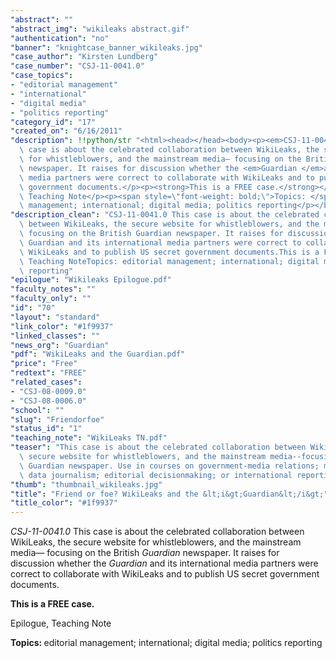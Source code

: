 ```yaml
---
"abstract": ""
"abstract_img": "wikileaks abstract.gif"
"authentication": "no"
"banner": "knightcase_banner_wikileaks.jpg"
"case_author": "Kirsten Lundberg"
"case_number": "CSJ-11-0041.0"
"case_topics":
- "editorial management"
- "international"
- "digital media"
- "politics reporting"
"category_id": "17"
"created_on": "6/16/2011"
"description": !!python/str "<html><head></head><body><p><em>CSJ-11-0041.0</em> This\
  \ case is about the celebrated collaboration between WikiLeaks, the secure website\
  \ for whistleblowers, and the mainstream media— focusing on the British <em>Guardian</em>\
  \ newspaper. It raises for discussion whether the <em>Guardian </em>and its international\
  \ media partners were correct to collaborate with WikiLeaks and to publish US secret\
  \ government documents.</p><p><strong>This is a FREE case.</strong></p><p>Epilogue,\
  \ Teaching Note</p><p><span style=\"font-weight: bold;\">Topics: </span>editorial\
  \ management; international; digital media; politics reporting</p></body></html>"
"description_clean": "CSJ-11-0041.0 This case is about the celebrated collaboration\
  \ between WikiLeaks, the secure website for whistleblowers, and the mainstream media—\
  \ focusing on the British Guardian newspaper. It raises for discussion whether the\
  \ Guardian and its international media partners were correct to collaborate with\
  \ WikiLeaks and to publish US secret government documents.This is a FREE case.Epilogue,\
  \ Teaching NoteTopics: editorial management; international; digital media; politics\
  \ reporting"
"epilogue": "Wikileaks Epilogue.pdf"
"faculty_notes": ""
"faculty_only": ""
"id": "70"
"layout": "standard"
"link_color": "#1f9937"
"linked_classes": ""
"news_org": "Guardian"
"pdf": "WikiLeaks and the Guardian.pdf"
"price": "Free"
"redtext": "FREE"
"related_cases":
- "CSJ-08-0009.0"
- "CSJ-08-0006.0"
"school": ""
"slug": "Friendorfoe"
"status_id": "1"
"teaching_note": "WikiLeaks TN.pdf"
"teaser": "This case is about the celebrated collaboration between WikiLeaks, the\
  \ secure website for whistleblowers, and the mainstream media--focusing on the British\
  \ Guardian newspaper. Use in courses on government-media relations; managing sources;\
  \ data journalism; editorial decisionmaking; or international reporting. "
"thumb": "thumbnail_wikileaks.jpg"
"title": "Friend or foe? WikiLeaks and the &lt;i&gt;Guardian&lt;/i&gt;"
"title_color": "#1f9937"
---
```

<html><head></head><body><p><em>CSJ-11-0041.0</em> This case is about the celebrated collaboration between WikiLeaks, the secure website for whistleblowers, and the mainstream media— focusing on the British <em>Guardian</em> newspaper. It raises for discussion whether the <em>Guardian </em>and its international media partners were correct to collaborate with WikiLeaks and to publish US secret government documents.</p><p><strong>This is a FREE case.</strong></p><p>Epilogue, Teaching Note</p><p><span style="font-weight: bold;">Topics: </span>editorial management; international; digital media; politics reporting</p></body></html>
